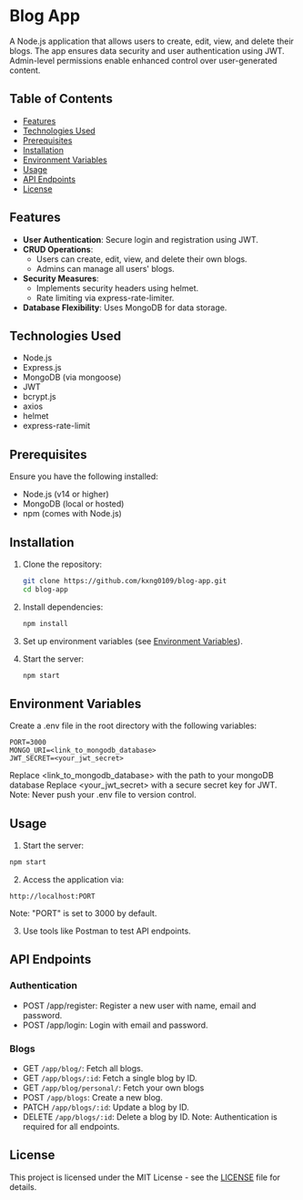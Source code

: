 # Blog App

A Node.js application that allows users to create, edit, view, and delete their blogs. The app ensures data security and user authentication using JWT. Admin-level permissions enable enhanced control over user-generated content.

## Table of Contents

- <a href="#features">Features</a>
- <a href="#technologies-used">Technologies Used</a>
- <a href="#prerequisites">Prerequisites</a>
- <a href="#installation">Installation</a>
- <a href="#environment-variables">Environment Variables</a>
- <a href="#usage">Usage</a>
- <a href="#api-endpoints">API Endpoints</a>
- <a href="#license">License</a>

## Features

- **User Authentication**: Secure login and registration using JWT.
- **CRUD Operations**:
	- Users can create, edit, view, and delete their own blogs.
	- Admins can manage all users' blogs.
- **Security Measures**:
	- Implements security headers using helmet.
	- Rate limiting via express-rate-limiter.
- **Database Flexibility**: Uses MongoDB for data storage.

## Technologies Used

- Node.js
- Express.js
- MongoDB (via mongoose)
- JWT
- bcrypt.js
- axios
- helmet
- express-rate-limit


## Prerequisites

Ensure you have the following installed:
- Node.js (v14 or higher)
- MongoDB (local or hosted)
- npm (comes with Node.js)

## Installation

1. Clone the repository:
	```bash
	git clone https://github.com/kxng0109/blog-app.git
	cd blog-app
	```

2. Install dependencies:
	```bash
	npm install
	```

3. Set up environment variables (see <a href="#environment-variables">Environment Variables</a>).

4. Start the server:
	```bash
	npm start
	```

## Environment Variables

Create a .env file in the root directory with the following variables:
```plaintext
PORT=3000
MONGO_URI=<link_to_mongodb_database>
JWT_SECRET=<your_jwt_secret>
```
Replace <link_to_mongodb_database> with the path to your mongoDB database
Replace <your_jwt_secret> with a secure secret key for JWT.
Note: Never push your .env file to version control.

## Usage
1. Start the server:
```bash
npm start
```

2. Access the application via:
```plaintext
http://localhost:PORT
```
Note: "PORT" is set to 3000 by default.

3. Use tools like Postman to test API endpoints.

## API Endpoints
### Authentication
- POST /app/register: Register a new user with name, email and password.
- POST /app/login: Login with email and password.

### Blogs
- GET ```/app/blog/```: Fetch all blogs.
- GET ```/app/blogs/:id```: Fetch a single blog by ID.
- GET ```/app/blog/personal/```: Fetch your own blogs
- POST ```/app/blogs```: Create a new blog.
- PATCH ```/app/blogs/:id```: Update a blog by ID.
- DELETE ```/app/blogs/:id```: Delete a blog by ID.
Note: Authentication is required for all endpoints.

## License
This project is licensed under the MIT License - see the <a href="/LICENSE">LICENSE</a> file for details.
